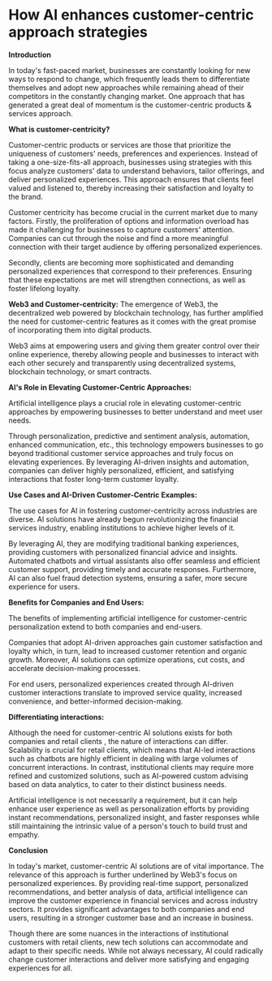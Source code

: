

# How AI enhances customer-centric approach strategies



**Introduction**

In today's fast-paced market, businesses are constantly looking for new ways to respond to change, which frequently leads them to differentiate themselves and adopt new approaches while remaining ahead of their competitors in the constantly changing market. One approach that has generated a great deal of momentum is the customer-centric products & services approach.





**What is customer-centricity?**

Customer-centric products or services are those that prioritize the uniqueness of customers' needs, preferences and experiences. Instead of taking a one-size-fits-all approach, businesses using strategies with this focus analyze customers' data to understand behaviors, tailor offerings, and deliver personalized experiences. This approach ensures that clients feel valued and listened to, thereby increasing their satisfaction and loyalty to the brand.



Customer centricity has become crucial in the current market due to many factors. Firstly, the proliferation of options and information overload has made it challenging for businesses to capture customers' attention. Companies can cut through the noise and find a more meaningful connection with their target audience by offering personalized experiences.

Secondly, clients are becoming more sophisticated and demanding personalized experiences that correspond to their preferences. Ensuring that these expectations are met will strengthen connections, as well as foster lifelong loyalty.



**Web3 and Customer-centricity:** The emergence of Web3, the decentralized web powered by blockchain technology, has further amplified the need for customer-centric features as it comes with the great promise of incorporating them into digital products.

Web3 aims at empowering users and giving them greater control over their online experience, thereby allowing people and businesses to interact with each other securely and transparently using decentralized systems, blockchain technology, or smart contracts.









**AI's Role in Elevating Customer-Centric Approaches:**



Artificial intelligence plays a crucial role in elevating customer-centric approaches by empowering businesses to better understand and meet user needs.



Through personalization, predictive and sentiment analysis, automation, enhanced communication, etc., this technology empowers businesses to go beyond traditional customer service approaches and truly focus on elevating experiences. By leveraging AI-driven insights and automation, companies can deliver highly personalized, efficient, and satisfying interactions that foster long-term customer loyalty.





**Use Cases and AI-Driven Customer-Centric Examples:**



The use cases for AI in fostering customer-centricity across industries are diverse. AI solutions have already begun revolutionizing the financial services industry, enabling institutions to achieve higher levels of it.

By leveraging AI, they are modifying traditional banking experiences, providing customers with personalized financial advice and insights. Automated chatbots and virtual assistants also offer seamless and efficient customer support, providing timely and accurate responses. Furthermore, AI can also fuel fraud detection systems, ensuring a safer, more secure experience for users.



**Benefits for Companies and End Users:**



The benefits of implementing artificial intelligence for customer-centric personalization extend to both companies and end-users.



Companies that adopt AI-driven approaches  gain customer satisfaction and loyalty which, in turn, lead to increased customer retention and organic growth. Moreover, AI solutions can optimize operations, cut costs, and accelerate decision-making processes.

For end users, personalized experiences created through AI-driven customer interactions translate to improved service quality, increased convenience, and better-informed decision-making.



**Differentiating  interactions:**

Although the need for customer-centric AI solutions exists for both companies and retail clients , the nature of interactions can differ. Scalability is crucial for retail clients, which means that AI-led interactions such as chatbots are highly efficient in dealing with large volumes of concurrent interactions. In contrast, institutional clients may require more refined and customized solutions, such as AI-powered custom advising based on data analytics, to cater to their distinct business needs.



Artificial intelligence is not necessarily a requirement, but it can help enhance user experience as well as personalization efforts by providing instant recommendations, personalized insight, and faster responses while still maintaining the intrinsic value of a person's touch to build trust and empathy.

**Conclusion**



In today's market, customer-centric AI solutions are of vital importance. The relevance of this approach is further underlined by Web3's focus on personalized experiences. By providing real-time support, personalized recommendations, and better analysis of data, artificial intelligence can improve the customer experience in financial services and across industry sectors. It provides significant advantages to both companies and end users, resulting in a stronger customer base and an increase in business.



Though there are some nuances in the interactions of institutional customers with retail clients, new tech solutions can accommodate and adapt to their specific needs. While not always necessary, AI could radically change customer interactions and deliver more satisfying and engaging experiences for all.






